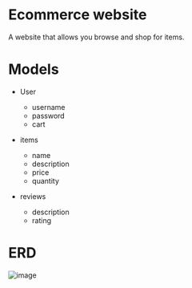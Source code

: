 # Ecommerce website
A website that allows you browse and shop for items.
# Models
- User
  - username
  - password
  - cart


- items
  - name
  - description
  - price
  - quantity

- reviews
  - description
  - rating

# ERD
![image](https://user-images.githubusercontent.com/48740174/185995985-41333862-214d-42dc-81a6-b34c0fdd4e7f.png)

